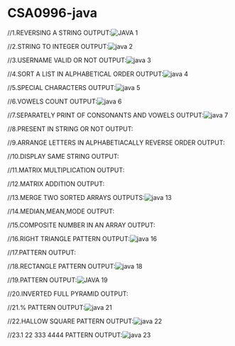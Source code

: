 # CSA0996-java
//1.REVERSING A STRING
OUTPUT:![JAVA 1](https://github.com/Pandumohan/CSA0996-java/assets/115144239/32419b3e-4be2-4f0e-9f8a-31909e5ed718)

//2.STRING TO INTEGER
OUTPUT:![java 2](https://github.com/Pandumohan/CSA0996-java/assets/115144239/ca30d494-7ef5-49fc-9630-d15c05f343ce)

//3.USERNAME VALID OR NOT
OUTPUT:![java 3](https://github.com/Pandumohan/CSA0996-java/assets/115144239/045dd1d5-77a6-46ba-8374-04e7509692d1)

//4.SORT A LIST IN ALPHABETICAL ORDER
OUTPUT:![java 4](https://github.com/Pandumohan/CSA0996-java/assets/115144239/af710718-c29c-4789-9cd0-16c79cab67f8)

//5.SPECIAL CHARACTERS
OUTPUT:![java 5](https://github.com/Pandumohan/CSA0996-java/assets/115144239/bbd3dc8d-030e-4a02-9a93-8b06c8fa84f5)

//6.VOWELS COUNT
OUTPUT:![java 6](https://github.com/Pandumohan/CSA0996-java/assets/115144239/491798b0-4f7a-4db2-9a0e-ce28c7dd2040)

//7.SEPARATELY PRINT OF CONSONANTS AND VOWELS
OUTPUT:![java 7](https://github.com/Pandumohan/CSA0996-java/assets/115144239/ed5fdf51-2f83-4479-af6a-76ecb039e7e9)

//8.PRESENT IN STRING OR NOT
OUTPUT:

//9.ARRANGE LETTERS IN ALPHABETIACALLY REVERSE ORDER
OUTPUT:

//10.DISPLAY SAME STRING
OUTPUT:

//11.MATRIX MULTIPLICATION
OUTPUT:

//12.MATRIX ADDITION
OUTPUT:

//13.MERGE TWO SORTED ARRAYS
OUTPUTS:![java 13](https://github.com/Pandumohan/CSA0996-java/assets/115144239/885acefc-be66-4e44-bc24-f62c1097f957)

//14.MEDIAN,MEAN,MODE 
OUTPUT:

//15.COMPOSITE NUMBER IN AN ARRAY
OUTPUT:

//16.RIGHT TRIANGLE PATTERN
OUTPUT:![java 16](https://github.com/Pandumohan/CSA0996-java/assets/115144239/53b1f87a-8b24-4f7f-ad28-6be414b71e0d)

//17.PATTERN
OUTPUT:

//18.RECTANGLE PATTERN
OUTPUT:![java 18](https://github.com/Pandumohan/CSA0996-java/assets/115144239/6c895bac-ffbe-4713-88f7-26e5ffd7d755)

//19.PATTERN
OUTPUT:![JAVA 19](https://github.com/Pandumohan/CSA0996-java/assets/115144239/ad7a97d9-34e8-4801-b8cf-55d8fabf08a7)

//20.INVERTED FULL PYRAMID 
OUTPUT:

//21.% PATTERN
OUTPUT:![java 21](https://github.com/Pandumohan/CSA0996-java/assets/115144239/042980c5-8327-4505-810c-3d5a6ec26f08)

//22.HALLOW SQUARE PATTERN
OUTPUT:![java 22](https://github.com/Pandumohan/CSA0996-java/assets/115144239/82a21db0-1617-47f1-bd29-98a1f34de8bc)

//23.1 22 333 4444 PATTERN
OUTPUT:![java 23](https://github.com/Pandumohan/CSA0996-java/assets/115144239/a2f7d640-b39c-4f1e-a82e-926f2f55eb1a)








